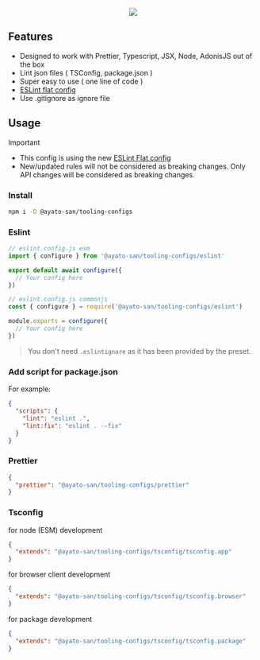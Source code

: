 <p align="center">
  <img src="https://github.com/Ayato-san/tooling-configs/assets/71392060/7b7b294a-46d7-450e-afb4-49b4ae94a4b1">
</p>

## Features

- Designed to work with Prettier, Typescript, JSX, Node, AdonisJS out of the box
- Lint json files ( TSConfig, package.json )
- Super easy to use ( one line of code )
- [ESLint flat config](https://eslint.org/docs/latest/use/configure/configuration-files-new)
- Use .gitignore as ignore file

## Usage

> [!IMPORTANT]
>
> - This config is using the new [ESLint Flat config](https://eslint.org/docs/latest/use/configure/configuration-files-new)
> - New/updated rules will not be considered as breaking changes. Only API changes will be considered as breaking changes.

### Install

```bash
npm i -D @ayato-san/tooling-configs
```

### Eslint

```js
// eslint.config.js esm
import { configure } from '@ayato-san/tooling-configs/eslint'

export default await configure({
  // Your config here
})
```

```js
// eslint.config.js commonjs
const { configure } = require('@ayato-san/tooling-configs/eslint')

module.exports = configure({
  // Your config here
})
```

> You don't need `.eslintignore` as it has been provided by the preset.

### Add script for package.json

For example:

```json
{
  "scripts": {
    "lint": "eslint .",
    "lint:fix": "eslint . --fix"
  }
}
```

### Prettier

```json
{
  "prettier": "@ayato-san/tooling-configs/prettier"
}
```

### Tsconfig

for node (ESM) development

```json
{
  "extends": "@ayato-san/tooling-configs/tsconfig/tsconfig.app"
}
```

for browser client development

```json
{
  "extends": "@ayato-san/tooling-configs/tsconfig/tsconfig.browser"
}
```

for package development

```json
{
  "extends": "@ayato-san/tooling-configs/tsconfig/tsconfig.package"
}
```

